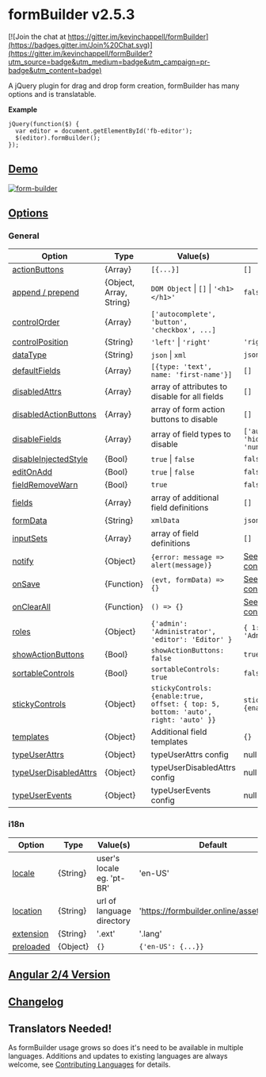 formBuilder v2.5.3
===========

[![Join the chat at https://gitter.im/kevinchappell/formBuilder](https://badges.gitter.im/Join%20Chat.svg)](https://gitter.im/kevinchappell/formBuilder?utm_source=badge&utm_medium=badge&utm_campaign=pr-badge&utm_content=badge)

A jQuery plugin for drag and drop form creation, formBuilder has many options and is translatable.

**Example**
```
jQuery(function($) {
  var editor = document.getElementById('fb-editor');
  $(editor).formBuilder();
});
```

## [Demo](https://formbuilder.online/)
[![form-builder](https://cloud.githubusercontent.com/assets/1457540/16901016/d415f75c-4c2e-11e6-8687-a84c9822162d.png)](https://formbuilder.online/)

## [Options](http://formbuilder.readthedocs.io/en/latest/formBuilder/options/) 
### General
| Option  | Type | Value(s) | Default |
| ------------- | ------------- |------------- |------------- |
| [actionButtons](http://formbuilder.readthedocs.io/en/latest/formBuilder/options/actionButtons/) | {Array} | `[{...}]` | `[]` |
| [append / prepend](http://formbuilder.readthedocs.io/en/latest/formBuilder/options/appendPrepend/) | {Object, Array, String} | `DOM Object` \| `[]` \| `'<h1></h1>'` | `false` |
| [controlOrder](http://formbuilder.readthedocs.io/en/latest/formBuilder/options/controlOrder/) | {Array} | `['autocomplete', 'button', 'checkbox', ...]` | |
| [controlPosition](http://formbuilder.readthedocs.io/en/latest/formBuilder/options/controlPosition/) | {String} | `'left'` \| `'right'`  | `'right'` |
| [dataType](http://formbuilder.readthedocs.io/en/latest/formBuilder/options/dataType/) | {String} | `json` \| `xml` | `json` |
| [defaultFields](http://formbuilder.readthedocs.io/en/latest/formBuilder/options/defaultFields/) | {Array} | `[{type: 'text', name: 'first-name'}]` | `[]` |
| [disabledAttrs](http://formbuilder.readthedocs.io/en/latest/formBuilder/options/disabledAttrs/) | {Array} | array of attributes to disable for all fields | `[]` |
| [disabledActionButtons](http://formbuilder.readthedocs.io/en/latest/formBuilder/options/disabledActionButtons/) | {Array} | array of form action buttons to disable | `[]` |
| [disableFields](http://formbuilder.readthedocs.io/en/latest/formBuilder/options/disableFields/) | {Array} | array of field types to disable | `['autocomplete', 'hidden', 'number']` |
| [disableInjectedStyle](http://formbuilder.readthedocs.io/en/latest/formBuilder/options/disableInjectedStyle/) | {Bool} | `true` \| `false` | `false` |
| [editOnAdd](http://formbuilder.readthedocs.io/en/latest/formBuilder/options/editOnAdd/) | {Bool} | `true` \| `false` | `false` |
| [fieldRemoveWarn](http://formbuilder.readthedocs.io/en/latest/formBuilder/options/fieldRemoveWarn/) | {Bool} | `true` | `false` |
| [fields](http://formbuilder.readthedocs.io/en/latest/formBuilder/options/fields/) | {Array} | array of additional field definitions | `[]` |
| [formData](http://formbuilder.readthedocs.io/en/latest/formBuilder/options/formData/) | {String} | `xmlData` | `jsonData` |
| [inputSets](http://formbuilder.readthedocs.io/en/latest/formBuilder/options/inputSets/) | {Array} | array of field definitions | `[]` |
| [notify](http://formbuilder.readthedocs.io/en/latest/formBuilder/options/notify/) | {Object} | `{error: message => alert(message)}` | [See config.js#L47](https://github.com/kevinchappell/formBuilder/blob/master/src/js/config.js#L47) |
| [onSave](http://formbuilder.readthedocs.io/en/latest/formBuilder/options/onSave/) | {Function} | `(evt, formData) => {}` | [See config.js#L52](https://github.com/kevinchappell/formBuilder/blob/master/src/js/config.js#L52) |
| [onClearAll](http://formbuilder.readthedocs.io/en/latest/formBuilder/options/onClearAll/) | {Function} | `() => {}` | [See config.js#L53](https://github.com/kevinchappell/formBuilder/blob/master/src/js/config.js#L53) |
| [roles](http://formbuilder.readthedocs.io/en/latest/formBuilder/options/roles/) | {Object} | `{'admin': 'Administrator', 'editor': 'Editor' }` | `{ 1: 'Administrator'}` |
| [showActionButtons](http://formbuilder.readthedocs.io/en/latest/formBuilder/options/showActionButtons/) | {Bool} | `showActionButtons: false` | `true` |
| [sortableControls](http://formbuilder.readthedocs.io/en/latest/formBuilder/options/sortableControls/) | {Bool} | `sortableControls: true` | `false` |
| [stickyControls](http://formbuilder.readthedocs.io/en/latest/formBuilder/options/stickyControls/) | {Object} | `stickyControls: {enable:true, offset: { top: 5, bottom: 'auto', right: 'auto' }}` | `stickyControls: {enable:true}` |
| [templates](http://formbuilder.readthedocs.io/en/latest/formBuilder/options/templates/) | {Object} | Additional field templates | `{}` |
| [typeUserAttrs](http://formbuilder.readthedocs.io/en/latest/formBuilder/options/typeUserAttrs/) | {Object} | typeUserAttrs config | null |
| [typeUserDisabledAttrs](http://formbuilder.readthedocs.io/en/latest/formBuilder/options/typeUserDisabledAttrs/) | {Object} | typeUserDisabledAttrs config | null |
| [typeUserEvents](http://formbuilder.readthedocs.io/en/latest/formBuilder/options/typeUserEvents/) | {Object} | typeUserEvents config | null |

### i18n
| Option  | Type | Value(s) | Default |
| ------------- | ------------- |------------- |------------- |
| [locale](http://formbuilder.readthedocs.io/en/latest/formBuilder/options/i18n/#locale) | {String} | user's locale eg. 'pt-BR' | 'en-US' |
| [location](http://formbuilder.readthedocs.io/en/latest/formBuilder/options/i18n/#location) | {String} | url of language directory | 'https://formbuilder.online/assets/lang/' |
| [extension](http://formbuilder.readthedocs.io/en/latest/formBuilder/options/i18n/#extension) | {String} | '.ext' | '.lang' |
| [preloaded](http://formbuilder.readthedocs.io/en/latest/formBuilder/options/i18n/#preloaded) | {Object} | `{}` | `{'en-US': {...}}` |

## [Angular 2/4 Version](https://github.com/KhaledSMQ/Ng2FormBuilder)

## [Changelog](https://github.com/kevinchappell/formBuilder/blob/master/CHANGELOG.md) ##

## Translators Needed!
As formBuilder usage grows so does it's need to be available in multiple languages. Additions and updates to existing languages are always welcome, see [Contributing Languages](https://github.com/kevinchappell/formBuilder-languages/blob/master/CONTRIBUTING.md) for details.
